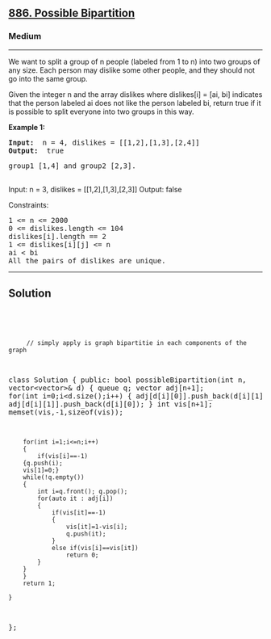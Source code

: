 
<h2><a href="https://leetcode.com/problems/possible-bipartition/description/">886. Possible Bipartition</a></h2>
<h3>Medium</h3>
<hr>
<div><p>
 We want to split a group of n people (labeled from 1 to n) into two groups of any size. Each person may dislike some other people, and they should not go into the same group.

Given the integer n and the array dislikes where dislikes[i] = [ai, bi] indicates that the person labeled ai does not like the person labeled bi, return true if it is possible to split everyone into two groups in this way.
</p>


<p><strong>Example 1:</strong></p>
<pre><strong>Input:</strong>  n = 4, dislikes = [[1,2],[1,3],[2,4]]
<strong>Output:</strong>  true
</pre>
<pre>
group1 [1,4] and group2 [2,3].
  </pre>
 
Input: n = 3, dislikes = [[1,2],[1,3],[2,3]]
Output: false
 

Constraints:
<pre>
1 <= n <= 2000
0 <= dislikes.length <= 104
dislikes[i].length == 2
1 <= dislikes[i][j] <= n
ai < bi
All the pairs of dislikes are unique.
</pre>
<hr>
 <h2><strong><b>Solution</b></strong></h2>
 <br>
 <pre>
 
         // simply apply is graph bipartitie in each components of the graph
class Solution {
public:
    bool possibleBipartition(int n, vector<vector<int>>& d) {
        queue<int> q;
        vector<int> adj[n+1];
        for(int i=0;i<d.size();i++)
        {
            adj[d[i][0]].push_back(d[i][1]);
            adj[d[i][1]].push_back(d[i][0]);
        }
        int vis[n+1];
        memset(vis,-1,sizeof(vis));
        
        for(int i=1;i<=n;i++)
        {
            if(vis[i]==-1)
        {q.push(i);
        vis[1]=0;}
        while(!q.empty())
        {
            int i=q.front(); q.pop();
            for(auto it : adj[i])
            {
                if(vis[it]==-1)
                {
                    vis[it]=1-vis[i];
                    q.push(it);
                }
                else if(vis[i]==vis[it])
                    return 0;
            }
        }
        }
        return 1;
        
    }
};
          
 </pre>

